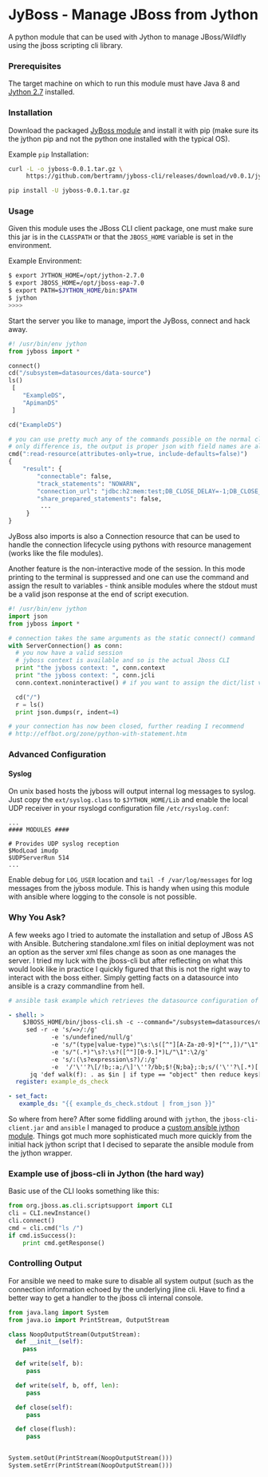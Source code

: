 # JyBoss - Manage JBoss from Jython

A python module that can be used with Jython to manage JBoss/Wildfly using the jboss scripting cli library.    

### Prerequisites

The target machine on which to run this module must have Java 8 and [Jython 2.7](http://www.jython.org/downloads.html) installed.

### Installation

Download the packaged [JyBoss module](https://github.com/bertramn/jyboss-cli/releases/latest) and install it with pip (make sure its the jython pip and not the python one installed with the typical OS).

Example `pip` Installation:

```sh
curl -L -o jyboss-0.0.1.tar.gz \
     https://github.com/bertramn/jyboss-cli/releases/download/v0.0.1/jyboss-0.0.1.tar.gz

pip install -U jyboss-0.0.1.tar.gz
```

### Usage

Given this module uses the JBoss CLI client package, one must make sure this jar is in the `CLASSPATH` or that the `JBOSS_HOME` variable is set in the environment.

Example Environment:

```sh
$ export JYTHON_HOME=/opt/jython-2.7.0
$ export JBOSS_HOME=/opt/jboss-eap-7.0
$ export PATH=$JYTHON_HOME/bin:$PATH
$ jython
>>>>
```

Start the server you like to manage, import the JyBoss, connect and hack away.


```py
#! /usr/bin/env jython
from jyboss import *

connect()
cd("/subsystem=datasources/data-source")
ls()
 [
    "ExampleDS",
    "ApimanDS"
 ]

cd("ExampleDS")

# you can use pretty much any of the commands possible on the normal cli
# only difference is, the output is proper json with field names are also valid in YAML 
cmd(":read-resource(attributes-only=true, include-defaults=false)")
{
    "result": {
        "connectable": false,
        "track_statements": "NOWARN",
        "connection_url": "jdbc:h2:mem:test;DB_CLOSE_DELAY=-1;DB_CLOSE_ON_EXIT=FALSE",
        "share_prepared_statements": false,
         ...
     }
}

```

JyBoss also imports is also a Connection resource that can be used to handle the connection lifecycle using pythons with resource management (works like the file modules).

Another feature is the non-interactive mode of the session. In this mode printing to the terminal is suppressed and one can use the command and assign the result to variables - think ansible modules where the stdout must be a valid json response at the end of script execution. 

```py
#! /usr/bin/env jython
import json
from jyboss import *

# connection takes the same arguments as the static connect() command 
with ServerConnection() as conn:  
  # you now have a valid session
  # jyboss context is available and so is the actual Jboss CLI
  print "the jyboss context: ", conn.context
  print "the jyboss context: ", conn.jcli
  conn.context.noninteractive() # if you want to assign the dict/list values of the commands to variables

  cd("/")
  r = ls()
  print json.dumps(r, indent=4)

# your connection has now been closed, further reading I recommend
# http://effbot.org/zone/python-with-statement.htm
```
### Advanced Configuration

#### Syslog

On unix based hosts the jyboss will output internal log messages to syslog. Just copy the `ext/syslog.class` to `$JYTHON_HOME/Lib` and enable the local UDP receiver in your rsyslogd configuration file `/etc/rsyslog.conf`:

```properties
...
#### MODULES ####

# Provides UDP syslog reception
$ModLoad imudp
$UDPServerRun 514
...
```

Enable debug for `LOG_USER` location and `tail -f /var/log/messages` for log messages from the jyboss module. This is handy when using this module with ansible where logging to the console is not possible.


### Why You Ask?

A few weeks ago I tried to automate the installation and setup of JBoss AS with Ansible. Butchering standalone.xml files on initial deployment was not an option as the server xml files change as soon as one manages the server. I tried my luck with the jboss-cli but after reflecting on what this would look like in practice I quickly figured that this is not the right way to interact with the boss either. Simply getting facts on a datasource into ansible is a crazy commandline from hell.  

```yaml
# ansible task example which retrieves the datasource configuration of ExampleDS and makes the details available as facts.

- shell: >
    $JBOSS_HOME/bin/jboss-cli.sh -c --command="/subsystem=datasources/data-source=ExampleDS:read-resource(include-defaults=false, include-runtime=true, recursive=true)" | \
     sed -r -e 's/=>/:/g'
            -e 's/undefined/null/g'
            -e 's/"(type|value-type)"\s:\s([^"][A-Za-z0-9]*[^",])/"\1":"\2"/g'
            -e 's/"(.*)"\s?:\s?([^"][0-9.]*)L/"\1":\2/g'
            -e 's/:(\s?expression\s?)/:/g'
            -e  '/'\''?\[/!b;:a;/\]'\''?/bb;$!{N;ba};:b;s/('\''?\[.*)[ \t\n]+(.*\]'\''?)/\1\2/;tb' |
      jq 'def walk(f): . as $in | if type == "object" then reduce keys[] as $key ( {}; . + { ($key):  ($in[$key] | walk(f)) } ) | f elif type == "array" then map( walk(f) ) | f else f end; walk( if type == "object" then with_entries( .key |= sub( "-+"; "_") ) else . end )'
  register: example_ds_check

- set_fact:
   example_ds: "{{ example_ds_check.stdout | from_json }}"
```

So where from here? After some fiddling around with `jython`, the `jboss-cli-client.jar` and `ansible` I managed to produce a [custom ansible jython module](https://github.com/bertramn/ansible-custom-jython-module). Things got much more sophisticated much more quickly from the initial hack jython script that I decised to separate the ansible module from the jython wrapper.




### Example use of jboss-cli in Jython (the hard way)

Basic use of the CLI looks something like this:

```py
from org.jboss.as.cli.scriptsupport import CLI
cli = CLI.newInstance()
cli.connect()
cmd = cli.cmd("ls /")
if cmd.isSuccess():
    print cmd.getResponse()

```

### Controlling Output

For ansible we need to make sure to disable all system output (such as the connection information echoed by the underlying jline cli. Have to find a better way to get a handler to the jboss cli internal console.

```py
from java.lang import System
from java.io import PrintStream, OutputStream

class NoopOutputStream(OutputStream):
  def __init__(self):
    pass

  def write(self, b):
     pass

  def write(self, b, off, len):
     pass

  def close(self):
     pass

  def close(flush):
     pass


System.setOut(PrintStream(NoopOutputStream()))
System.setErr(PrintStream(NoopOutputStream()))

```